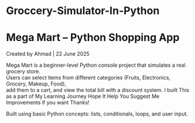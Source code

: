 # Groccery-Simulator-In-Python
# Mega Mart – Python Shopping App

Created by Ahmad | 22 June 2025

Mega Mart is a beginner-level Python console project that simulates a real grocery store.  
Users can select items from different categories (Fruits, Electronics, Grocery, Makeup, Food),  
add them to a cart, and view the total bill with a discount system. I built This as a part of 
My Learning Journey Hope It Help You Suggest Me Improvements if you want Thanks!

 Built using basic Python concepts: lists, conditionals, loops, and user input.



